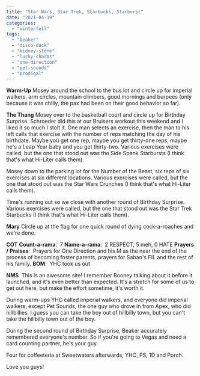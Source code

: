 ```yaml
---
title: "Star Wars, Star Trek, Starbucks, Starburst"
date: "2021-04-19"
categories: 
  - "winterfell"
tags: 
  - "beaker"
  - "disco-duck"
  - "kidney-stone"
  - "lucky-charms"
  - "one-direction"
  - "pet-sounds"
  - "prodigal"
---
```


**Warm-Up** Mosey around the school to the bus lot and circle up for imperial walkers, arm circles, mountain climbers, good mornings and burpees (only because it was chilly, the pax had been on their good behavior so far).

**The Thang** Mosey over to the basketball court and circle up for Birthday Surprise. Schroeder did this at our Bruisers workout this weekend and I liked it so much I stolt it. One man selects an exercise, then the man to his left calls that exercise with the number of reps matching the day of his birthdate. Maybe you get one rep, maybe you get thirty-one reps, maybe he's a Leap Year baby and you get thirty-two. Various exercises were called, but the one that stood out was the Side Spank Starbursts (I think that's what Hi-Liter calls them).

Mosey down to the parking lot for the Number of the Beast, six reps of six exercises at six different locations. Various exercises were called, but the one that stood out was the Star Wars Crunches (I think that's what Hi-Liter calls them).

Time's running out so we close with another round of Birthday Surprise. Various exercises were called, but the one that stood out was the Star Trek Starbucks (I think that's what Hi-Liter calls them).

**Mary** Circle up at the flag for one quick round of dying cock-a-roaches and we're done.

**COT** **Count-a-rama**:  7 **Name-a-rama**:  2 RESPECT, 5 meh, 0 HATE **Prayers / Praises**:  Prayers for One Direction and his M as the near the end of the process of becoming foster parents, prayers for Saban's FIL and the rest of his family. **BOM**:  YHC took us out

**NMS**  This is an awesome site! I remember Rooney talking about it before it launched, and it's even better than expected. It's a stretch for some of us to get out here, but make the effort sometime, it's worth it.

During warm-ups YHC called imperial walkers, and everyone did imperial walkers, except Pet Sounds, the one guy who drove in from Apex, who did hillbillies. I guess you can take the boy out of hillbilly town, but you can't take the hillbilly town out of the boy.

During the second round of Birthday Surprise, Beaker accurately remembered everyone's number. So if you're going to Vegas and need a card counting partner, he's your guy.

Four for coffeeteria at Sweetwaters afterwards, YHC, PS, 1D and Porch.

Love you guys!
